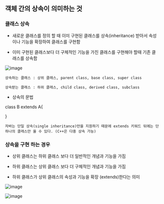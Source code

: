 ## 객체 간의 상속이 의미하는 것

### 클래스 상속

- 새로운 클래스를 정의 할 때 이미 구현된 클래스를 상속(inheritance) 받아서 속성이나 기능을 확장하여 클래스를 구현함

- 이미 구현된 클래스보다 더 구체적인 기능을 가진 클래스를 구현해야 할때 기존 클래스를 상속함 

![image](https://user-images.githubusercontent.com/68278903/233883212-f2187885-d6b1-4b63-91ed-f2ac3d0f7760.png)

    상속하는 클래스 : 상위 클래스, parent class, base class, super class

    상속받는 클래스 : 하위 클래스, child class, derived class, subclass

- 상속의 문법

class B extends A{

    
}
    
    자바는 단일 상속(single inheritance)만을 지원하기 때문에 extends 키워드 뒤에는 단 하나의 클래스만 올 수 있다. (C++은 다중 상속 가능)

### 상속을 구현 하는 경우
 
 - 상위 클래스는 하위 클래스 보다 더 일반적인 개념과 기능을 가짐

 - 하위 클래스는 상위 클래스 보다 더 구체적인 개념과 기능을 가짐

 - 하위 클래스가 상위 클래스의 속성과 기능을 확장 (extends)한다는 의미

![image](https://user-images.githubusercontent.com/68278903/233882908-a03988cb-e756-4401-8f9c-bae5a5a9ee64.png)

![image](https://user-images.githubusercontent.com/68278903/233883094-d70ac6e4-dc42-424e-9bfc-47675cc9564e.png)
